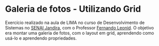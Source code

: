 # Galeria de fotos - Utilizando Grid
Exercício realizado na aula de LIMA no curso de Desenvolvimento de Sistemas no [SENAI Jandira](https://jandira.sp.senai.br/), com o Professor [Fernando Leonid](https://github.com/fernandoleonid). O objetivo era montar uma galeria de fotos, com o layout em grid, aprendendo como usá-lo e aprendendo propriedades.
